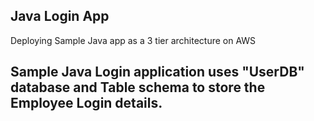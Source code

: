 ## Java Login App ##
Deploying Sample Java app as a 3 tier architecture on AWS

## Sample Java Login application uses "UserDB" database and Table schema to store the Employee Login details. ##



